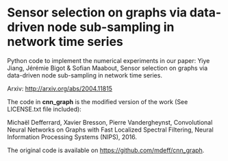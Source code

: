 # Sensor selection on graphs via data-driven node sub-sampling in network time series
Python code to implement the numerical experiments in our paper:
Yiye Jiang, Jérémie Bigot & Sofian Maabout, Sensor selection on graphs via data-driven node sub-sampling in network time series.

Arxiv: http://arxiv.org/abs/2004.11815

The code in **cnn_graph** is the modified version of the work (See LICENSE.txt file included): 

Michaël Defferrard, Xavier Bresson, Pierre Vandergheynst, Convolutional Neural Networks on Graphs with Fast Localized Spectral Filtering, Neural Information Processing Systems (NIPS), 2016.

The original code is available on https://github.com/mdeff/cnn_graph.

